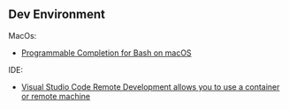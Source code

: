 ## Dev Environment

MacOs:
- [Programmable Completion for Bash on macOS](https://mail.google.com/mail/u/1/#inbox/QgrcJHsNnjvlQSqtRzTSTJJnRfnfsqMHTKQ)

IDE:
- [Visual Studio Code Remote Development allows you to use a container or remote machine](https://www.hanselman.com/blog/VisualStudioCodeRemoteDevelopmentMayChangeEverything.aspx)
